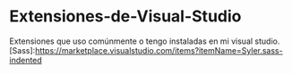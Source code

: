 # Extensiones-de-Visual-Studio
Extensiones que uso comúnmente o tengo instaladas en mi visual studio.
[Sass]:https://marketplace.visualstudio.com/items?itemName=Syler.sass-indented
